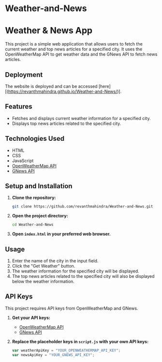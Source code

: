 # Weather-and-News
# Weather & News App

This project is a simple web application that allows users to fetch the current weather and top news articles for a specified city. It uses the OpenWeatherMap API to get weather data and the GNews API to fetch news articles.

## Deployment
The website is deployed and can be accessed [here][(https://revanthmahindra.github.io/Weather-and-News/)].

## Features

- Fetches and displays current weather information for a specified city.
- Displays top news articles related to the specified city.

## Technologies Used

- HTML
- CSS
- JavaScript
- [OpenWeatherMap API](https://openweathermap.org/api)
- [GNews API](https://gnews.io/docs/)

## Setup and Installation

1. **Clone the repository:**

    ```bash
    git clone https://github.com/revanthmahindra/Weather-and-News.git
    ```

2. **Open the project directory:**

    ```bash
    cd Weather-and-News
    ```

3. **Open `index.html` in your preferred web browser.**

## Usage

1. Enter the name of the city in the input field.
2. Click the "Get Weather" button.
3. The weather information for the specified city will be displayed.
4. The top news articles related to the specified city will also be displayed below the weather information.


## API Keys

This project requires API keys from OpenWeatherMap and GNews. 

1. **Get your API keys:**
    - [OpenWeatherMap API](https://home.openweathermap.org/users/sign_up)
    - [GNews API](https://gnews.io/register/)

2. **Replace the placeholder keys in `script.js` with your own API keys:**

    ```javascript
    var weatherApiKey = "YOUR_OPENWEATHERMAP_API_KEY";
    var newsApiKey = "YOUR_GNEWS_API_KEY";
    ```



